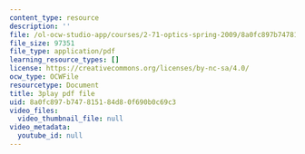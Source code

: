 ```yaml
---
content_type: resource
description: ''
file: /ol-ocw-studio-app/courses/2-71-optics-spring-2009/8a0fc897b747815184d80f690b0c69c3_JmWguqCZRxk.pdf
file_size: 97351
file_type: application/pdf
learning_resource_types: []
license: https://creativecommons.org/licenses/by-nc-sa/4.0/
ocw_type: OCWFile
resourcetype: Document
title: 3play pdf file
uid: 8a0fc897-b747-8151-84d8-0f690b0c69c3
video_files:
  video_thumbnail_file: null
video_metadata:
  youtube_id: null
---
```

